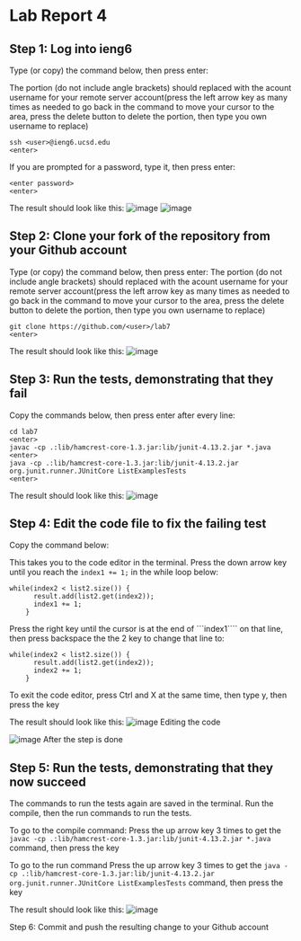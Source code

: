 # Lab Report 4
## Step 1: Log into ieng6
Type (or copy) the command below, then press enter:

The <user> portion (do not include angle brackets) should replaced with the acount username for your remote server account(press the left arrow key as many times as needed to go back in the command to move your cursor to the <user> area, press the delete button to delete the <user> portion, then type you own username to replace) 
```
ssh <user>@ieng6.ucsd.edu
<enter>
```
If you are prompted for a password, type it, then press enter:
```
<enter password>
<enter>
```

The result should look like this:
![image](https://user-images.githubusercontent.com/122575267/221536515-fc345d67-6277-4f63-8164-e3c79bbd2bca.png)
![image](https://user-images.githubusercontent.com/122575267/221536596-7983d172-d910-4947-962d-9609113d0e9a.png)

## Step 2: Clone your fork of the repository from your Github account
Type (or copy) the command below, then press enter:
The <user> portion (do not include angle brackets) should replaced with the acount username for your remote server account(press the left arrow key as many times as needed to go back in the command to move your cursor to the <user> area, press the delete button to delete the <user> portion, then type you own username to replace) 
```
git clone https://github.com/<user>/lab7
<enter>
```

The result should look like this:
![image](https://user-images.githubusercontent.com/122575267/221540567-03a005a2-9f99-4be0-9958-eaac42e532f3.png)

## Step 3: Run the tests, demonstrating that they fail
Copy the commands below, then press enter after every line:
```
cd lab7
<enter>
javac -cp .:lib/hamcrest-core-1.3.jar:lib/junit-4.13.2.jar *.java
<enter>
java -cp .:lib/hamcrest-core-1.3.jar:lib/junit-4.13.2.jar org.junit.runner.JUnitCore ListExamplesTests
<enter>
```
  
The result should look like this:
![image](https://user-images.githubusercontent.com/122575267/221659811-b4587fe7-7a6f-41f4-9f95-e296c595e2d9.png)

## Step 4: Edit the code file to fix the failing test
Copy the command below:

This takes you to the code editor in the terminal.
Press the down arrow key until you reach the ```index1 += 1;``` in the while loop below:

```
while(index2 < list2.size()) {
      result.add(list2.get(index2));
      index1 += 1; 
    }
```
Press the right key until the cursor is at the end of ```index1```` on that line, then press backspace the the 2 key to change that line to:
```
while(index2 < list2.size()) {
      result.add(list2.get(index2));
      index2 += 1; 
    }
```
To exit the code editor, press Ctrl and X at the same time, then type y, then press the <Enter> key

The result should look like this:
![image](https://user-images.githubusercontent.com/122575267/221661158-83f9b1ae-7d29-4f7f-971b-c9a2d56dee95.png)
Editing the code
  
![image](https://user-images.githubusercontent.com/122575267/221663736-27f6b8b0-fe35-46e8-829a-138d81f1daf7.png)
After the step is done

## Step 5: Run the tests, demonstrating that they now succeed
The commands to run the tests again are saved in the terminal. Run the compile, then the run commands to run the tests. 
  
To go to the compile command:
Press the up arrow key 3 times to get the ```javac -cp .:lib/hamcrest-core-1.3.jar:lib/junit-4.13.2.jar *.java``` command, then press the <enter> key
  
To go to the run command
Press the up arrow key 3 times to get the ```java -cp .:lib/hamcrest-core-1.3.jar:lib/junit-4.13.2.jar org.junit.runner.JUnitCore ListExamplesTests``` command, then press the <enter> key
  
The result should look like this:
![image](https://user-images.githubusercontent.com/122575267/221665095-05c7e153-cf90-496d-93f8-f45fb55799de.png)

Step 6: Commit and push the resulting change to your Github account

